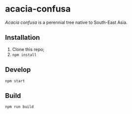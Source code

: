 acacia-confusa
=====================================
*Acacia confusa* is a perennial tree native to South-East Asia.

## Installation
1. Clone this repo;
2. `npm install`

## Develop
`npm start`

## Build
`npm run build`
